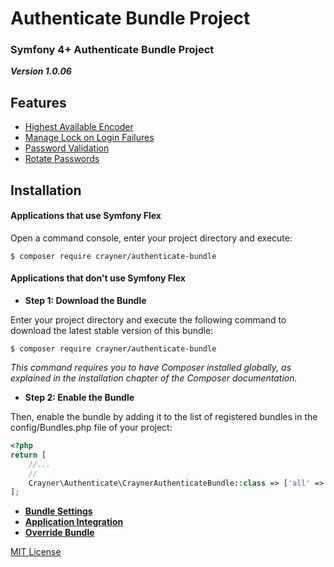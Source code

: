 # Authenticate Bundle Project
### Symfony 4+ Authenticate Bundle Project

___Version 1.0.06___

## Features
* [Highest Available Encoder](Documents/HighestAvailabelEncoder.md)
* [Manage Lock on Login Failures](Documents/ManageFailures.md)
* [Password Validation](Documents/PasswordValidation.md)
* [Rotate Passwords](Documents/RotatePasswords.md)

## Installation
#### Applications that use Symfony Flex
Open a command console, enter your project directory and execute:

```$ composer require crayner/authenticate-bundle```

#### Applications that don't use Symfony Flex
* __Step 1: Download the Bundle__

Enter your project directory and execute the following command to download the latest stable version of this bundle:

```$ composer require crayner/authenticate-bundle```

_This command requires you to have Composer installed globally, as explained in the installation chapter of the Composer documentation._

* __Step 2: Enable the Bundle__

Then, enable the bundle by adding it to the list of registered bundles in the config/Bundles.php file of your project:
```php
<?php
return [
    //...
    //
    Crayner\Authenticate\CraynerAuthenticateBundle::class => ['all' => true],
];
```
* __[Bundle Settings](Documents/BundleSettings.md)__
* __[Application Integration](Documents/AppIntegration.md)__
* __[Override Bundle](Documents/OverrideBundle.md)__

[MIT License](LICENSE.md)
